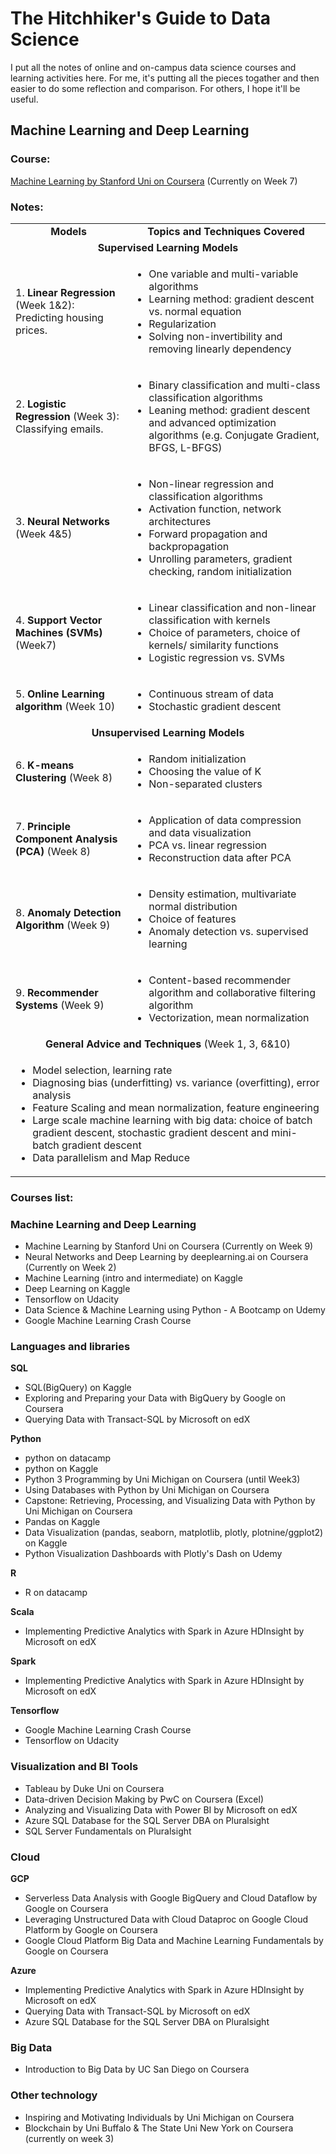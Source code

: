 # The Hitchhiker's Guide to Data Science

I put all the notes of online and on-campus data science courses and learning activities here. For me, it's putting all the pieces togather and then easier to do some reflection and comparison. For others, I hope it'll be useful.


## Machine Learning and Deep Learning

### Course: 
 [Machine Learning by Stanford Uni on Coursera](https://www.coursera.org/learn/machine-learning) (Currently on Week 7)
 
### Notes:
<table>
  <tr><td><div align="center"><b>Models</b></div></td>
   <td><div align="center"><b>Topics and Techniques Covered</b></div></td></tr>
  <tr><td colspan="2"><div align="center"><b>Supervised Learning Models</b></div></td></tr>
  <tr><td>1. <b>Linear Regression</b> (Week 1&2):<br>Predicting housing prices.</td>
   <td><ul><li>One variable and multi-variable algorithms</li><li>Learning method: gradient descent vs. normal equation</li><li>Regularization</li><li>Solving non-invertibility and removing linearly dependency</li></ul></td></tr>
  <tr><td>2. <b>Logistic Regression</b> (Week 3): Classifying emails.</td>
   <td><ul><li>Binary classification and multi-class classification algorithms</li><li>Leaning method: gradient descent and advanced optimization algorithms (e.g. Conjugate Gradient, BFGS, L-BFGS)</li></ul></td></tr>
  <tr><td>3. <b>Neural Networks</b> (Week 4&5)</td>
   <td><ul><li>Non-linear regression and classification algorithms</li><li>Activation function, network architectures</li><li>Forward propagation and backpropagation</li><li>Unrolling parameters, gradient checking, random initialization</li></ul></td></tr>
  <tr><td>4. <b>Support Vector Machines (SVMs)</b> (Week7)</td>
   <td><ul><li>Linear classification and non-linear classification with kernels</li><li>Choice of parameters, choice of kernels/ similarity functions</li><li>Logistic regression vs. SVMs</li></ul></td></tr>
  <tr><td>5. <b>Online Learning algorithm</b> (Week 10)</td>
   <td><ul><li>Continuous stream of data</li><li>Stochastic gradient descent</li></ul></td></tr>
  <tr><td colspan="2"><div align="center"><b>Unsupervised Learning Models</b></div></td></tr>
  <tr><td>6. <b>K-means Clustering</b> (Week 8)</td>
   <td><ul><li>Random initialization</li><li>Choosing the value of K</li><li>Non-separated clusters</li></ul></td></tr>
  <tr><td>7. <b>Principle Component Analysis (PCA)</b> (Week 8)</td>
   <td><ul><li>Application of data compression and data visualization</li><li>PCA vs. linear regression</li><li>Reconstruction data after PCA</li></ul></td></tr>
  <tr><td>8. <b>Anomaly Detection Algorithm</b> (Week 9)</td>
   <td><ul><li>Density estimation, multivariate normal distribution</li><li>Choice of features</li><li>Anomaly detection vs. supervised learning</li></ul></td></tr>
  <tr><td>9. <b>Recommender Systems</b> (Week 9)</td><td><ul><li>Content-based recommender algorithm and collaborative filtering algorithm</li><li>Vectorization, mean normalization</li></ul></td></tr>
  <tr><td colspan="2"><div align="center"><b>General Advice and Techniques</b> (Week 1, 3, 6&10)</div></td></tr>
  <tr><td colspan="2"><ul><li>Model selection, learning rate</li><li>Diagnosing bias (underfitting) vs. variance (overfitting), error analysis</li><li>Feature Scaling and mean normalization, feature engineering</li><li>Large scale machine learning with big data: choice of batch gradient descent, stochastic gradient descent and mini-batch gradient descent</li><li>Data parallelism and Map Reduce</li></ul></td></tr>
</table>

  
### Courses list:

### Machine Learning and Deep Learning
- Machine Learning by Stanford Uni on Coursera (Currently on Week 9)
- Neural Networks and Deep Learning by deeplearning.ai on Coursera (Currently on Week 2)
- Machine Learning (intro and intermediate) on Kaggle
- Deep Learning on Kaggle
- Tensorflow on Udacity
- Data Science & Machine Learning using Python - A Bootcamp on Udemy
- Google Machine Learning Crash Course

### Languages and libraries
**SQL**
- SQL(BigQuery) on Kaggle
- Exploring and Preparing your Data with BigQuery by Google on Coursera
- Querying Data with Transact-SQL by Microsoft on edX

**Python**
- python on datacamp
- python on Kaggle
- Python 3 Programming by Uni Michigan on Coursera (until Week3)
- Using Databases with Python by Uni Michigan on Coursera
- Capstone: Retrieving, Processing, and Visualizing Data with Python by Uni Michigan on Coursera
- Pandas on Kaggle
- Data Visualization (pandas, seaborn, matplotlib, plotly, plotnine/ggplot2) on Kaggle
- Python Visualization Dashboards with Plotly's Dash on Udemy

**R**
- R on datacamp

**Scala**
- Implementing Predictive Analytics with Spark in Azure HDInsight by Microsoft on edX

**Spark**
- Implementing Predictive Analytics with Spark in Azure HDInsight by Microsoft on edX

**Tensorflow**
- Google Machine Learning Crash Course
- Tensorflow on Udacity

### Visualization and BI Tools
- Tableau by Duke Uni on Coursera
- Data-driven Decision Making by PwC on Coursera (Excel)
- Analyzing and Visualizing Data with Power BI by Microsoft on edX
- Azure SQL Database for the SQL Server DBA  on Pluralsight
- SQL Server Fundamentals on Pluralsight

### Cloud
**GCP**
- Serverless Data Analysis with Google BigQuery and Cloud Dataflow by Google on Coursera
- Leveraging Unstructured Data with Cloud Dataproc on Google Cloud Platform by Google on Coursera
- Google Cloud Platform Big Data and Machine Learning Fundamentals by Google on Coursera

**Azure**
- Implementing Predictive Analytics with Spark in Azure HDInsight by Microsoft on edX
- Querying Data with Transact-SQL by Microsoft on edX
- Azure SQL Database for the SQL Server DBA  on Pluralsight

### Big Data
- Introduction to Big Data by UC San Diego on Coursera

### Other technology
- Inspiring and Motivating Individuals by Uni Michigan on Coursera
- Blockchain by Uni Buffalo & The State Uni New York on Coursera (currently on week 3)
